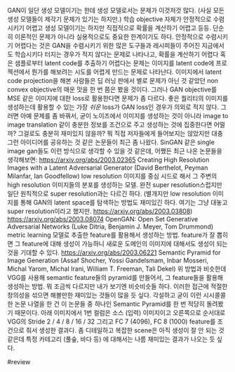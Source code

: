 GAN이 일단 생성 모델이기는 한데 생성 모델로서는 문제가 이것저것 많다. (사실 모든 생성 모델들이 제각기 문제가 있기는 하지만.) 학습 objective 자체가 안정적으로 수렴시키기 어렵고 생성 모델이기는 하지만 직접적으로 확률을 계산하기 어렵고 등등. 단순히 이론적인 문제가 아니라 실용적으로도 중요한 한계이기도 하다. 안정적으로 수렴시키기 어렵다는 것은 GAN을 수렴시키기 위한 많은 도구들과 레시피들이 주어진 지금에서도 학습시키다 터지는 경우가 적지 않다는 문제로 나타나고, 확률을 계산하기 어렵다 혹은 샘플로부터 latent code를 추출하기 어렵다는 문제는 이미지를 latent code에 프로젝션에서 뭔가를 해보려는 시도를 어렵게 만드는 문제로 나타난다. 이미지에서 latent code projection을 해본 사람들은 딥 러닝 판에서 별로 문제가 아닌 것 같았던 non convex objective의 매운 맛을 한 번 쯤은 봤을 것이다.
그러나 GAN objective를 MSE 같은 이미지에 대한 loss로 활용한다면 문제가 좀 다르다. 좋은 퀄리티의 이미지를 생성하는데 활용할 수 있는 가장 *쉬운* loss가 GAN loss인 경우가 의외로 적지 않다.
그러면 아예 문제를 좀 바꿔서, 굳이 노이즈에서 이미지를 생성하는 것이 아니라 image to image translation 같이 충분한 정보를 조건으로 주고 생성하는 것에 집중한다면 어떨까? 그걸로도 충분히 재미있지 않을까? 뭐 직접 저자들에게 들어보지는 않았지만 대충 그런 아이디어를 공유하는 것 같은 논문들이 최근 좀 나왔다. SinGAN 같은 single image gan들도 이런 방식으로 생각할 수 있을 것 같은데, 어쨌든 최근 나온 논문들을 생각해보면:
https://arxiv.org/abs/2003.02365
Creating High Resolution Images with a Latent Adversarial Generator (David Berthelot, Peyman Milanfar, Ian Goodfellow)
low resolution 이미지를 중심 시드로 해서 그 주변의 high resolution 이미지들의 분포를 생성하는 모델. 완전 super resolution스럽지만 일단 원칙적으로 super resolution과는 다르긴 하다. (별개지만 low resolution 이미지를 통해 GAN의 latent space를 탐색하는 방법도 재미있긴 하다. 여기는 그냥 대놓고 super resolution이라고 했지만. https://arxiv.org/abs/2003.03808)
https://arxiv.org/abs/2003.08074
OpenGAN: Open Set Generative Adversarial Networks (Luke Ditria, Benjamin J. Meyer, Tom Drummond)
metric learning 모델로 추출한 feature를 활용해서 생성하는 방법. feature가 잘 뽑히면 그 feature에 대해 생성이 가능하니 새로운 도메인의 이미지에 대해서도 생성이 되는 것을 기대할 수 있다.
https://arxiv.org/abs/2003.06221
Semantic Pyramid for Image Generation (Assaf Shocher, Yossi Gandelsmam, Inbar Mosseri, Michal Yarom, Michal Irani, William T. Freeman, Tali Dekel)
위 방법과 비슷한데 VGG를 사용해 semantic feature들의 pyramid를 만들어서, 그 feature들을 활용해 생성하는 방법.
뭐 조금씩 다르지만 내가 보기엔 비슷비슷들 하다. 이러한 접근에 적절한 창의성을 섞으면 해볼만한 재미있는 것들이 많을 듯 싶다.
각설하고 굳이 이런 시시콜콜한 논문 나열을 한 건 이 논문들 중 하나인 Semantic Pyramid를 한 번 적당히 돌려봤기 때문이다. 아래 이미지에서 1번 컬럼은 소스 (입력) 이미지이고 오른쪽으로 순서대로 VGG의 Stride 2 / 4 / 8 / 16 / 32 그리고 FC 7 (4096), FC 8 (1000) feature를 조건으로 줘서 생성한 결과다. 좀 디테일하고 복잡한 scene은 아직 생성이 잘 안 되는 것 같은데 특정 카테고리 (풀숲, 바다 등) 에 대해서는 나름 재미있는 결과가 나오는 듯 싶다.

#review 